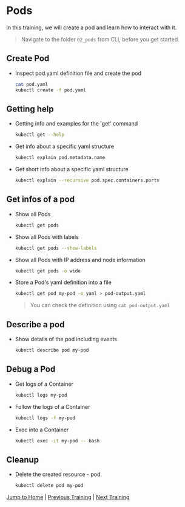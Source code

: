 # Pods

In this training, we will create a pod and learn how to interact with it.

>Navigate to the folder `02_pods` from CLI, before you get started. 

## Create Pod
* Inspect pod.yaml definition file and create the pod
  ```bash
  cat pod.yaml
  kubectl create -f pod.yaml
  ```

## Getting help

* Getting info and examples for the 'get' command
  ```bash
  kubectl get --help
  ```

* Get info about a specific yaml structure
  ```bash
  kubectl explain pod.metadata.name
  ```

* Get short info about a specific yaml structure
  ```bash
  kubectl explain --recursive pod.spec.containers.ports
  ```

## Get infos of a pod

* Show all Pods
  ```bash
  kubectl get pods
  ```

* Show all Pods with labels
  ```bash
  kubectl get pods --show-labels
  ```

* Show all Pods with IP address and node information
  ```bash
  kubectl get pods -o wide
  ```

* Store a Pod's yaml definition into a file
  ```bash
  kubectl get pod my-pod -o yaml > pod-output.yaml
  ```
  >You can check the definition using `cat pod-output.yaml`

## Describe a pod
* Show details of the pod including events
  ```bash
  kubectl describe pod my-pod
  ```

## Debug a Pod

* Get logs of a Container
  ```bash
  kubectl logs my-pod
  ```

* Follow the logs of a Container
  ```bash
  kubectl logs -f my-pod
  ```

* Exec into a Container
  ```bash
  kubectl exec -it my-pod -- bash
  ```

## Cleanup
* Delete the created resource - pod.
  ```bash
  kubectl delete pod my-pod
  ```

[Jump to Home](../README.md) | [Previous Training](../01_hello-k8s/README.md) | [Next Training](../03_commands-and-args/README.md)